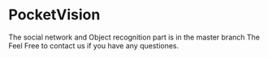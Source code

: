 # PocketVision    
The social network and Object recognition part is in the master branch
The 
Feel Free to contact us if you have any questiones.
